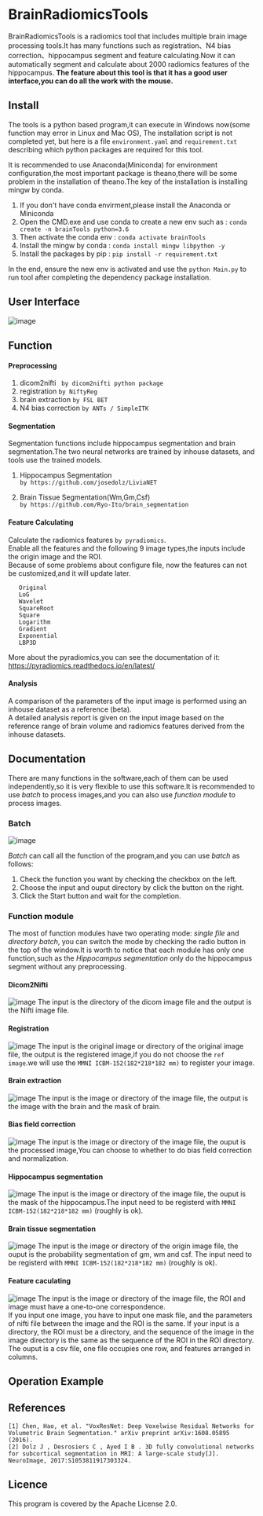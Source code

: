 # BrainRadiomicsTools

  BrainRadiomicsTools is a radiomics tool that includes multiple brain image processing tools.It has many functions 
  such as registration、N4 bias correction、hippocampus segment and feature calculating.Now it can automatically 
  segment and calculate about 2000 radiomics features of the hippocampus.
  **The feature about this tool is that it has a good user interface,you can do all the work with the mouse.**
  
## Install

  The tools is a python based program,it can execute in Windows now(some function may error in Linux and Mac OS),
  The installation script is not completed yet, but here is a file `environment.yaml` and `requirement.txt` describing which python packages are required for this tool.
  
  It is recommended to use Anaconda(Miniconda) for environment configuration,the most important package is theano,there will be
  some problem in the installation of theano.The key of the installation is installing mingw by conda.

  1. If you don't have conda envirment,please install the Anaconda or Miniconda
  2. Open the CMD.exe and use conda to create a new env such as : `conda create -n brainTools python=3.6`
  3. Then activate the conda env : `conda activate brainTools`
  4. Install the mingw by conda : `conda install mingw libpython -y`
  5. Install the packages by pip :  `pip install -r requirement.txt`

  In the end, ensure the new env is activated and use the `python Main.py` to run tool after completing the dependency package installation.

## User Interface

![image](https://github.com/YongLiuLab/BrainRadiomicsTools/blob/master/images/main.png)

## Function
#### Preprocessing
1. dicom2nifti
   ` by dicom2nifti python package`
2. registration
   `by NiftyReg`
3. brain extraction
   `by FSL BET`
4. N4 bias correction
   `by ANTs / SimpleITK`
#### Segmentation
Segmentation functions include hippocampus segmentation and brain segmentation.The two neural networks are trained by inhouse datasets, and tools use the trained models.
1. Hippocampus Segmentation  
   `by https://github.com/josedolz/LiviaNET`
   
2. Brain Tissue Segmentation(Wm,Gm,Csf)  
   `by https://github.com/Ryo-Ito/brain_segmentation`
#### Feature Calculating
Calculate the radiomics features `by pyradiomics`.  
Enable all the features and the following 9 image types,the inputs include the origin image and the ROI.  
Because of some problems about configure file, now the features can not be customized,and it will update later.
 ````
    Original  
    LoG
    Wavelet
    SquareRoot
    Square
    Logarithm
    Gradient
    Exponential
    LBP3D
 ````
More about the pyradiomics,you can see the documentation of it:  https://pyradiomics.readthedocs.io/en/latest/
#### Analysis
A comparison of the parameters of the input image is performed using an inhouse dataset as a reference (beta).  
A detailed analysis report is given on the input image based on the reference range of brain volume and radiomics features
 derived from the inhouse datasets.
## Documentation
There are many functions in the software,each of them can be used independently,so it is very flexible to use this software.It is recommended to use *batch* to process images,and you can also use  *function module* to process images.  
### Batch 
![image](https://github.com/YongLiuLab/BrainRadiomicsTools/blob/master/images/batch.png)  

*Batch* can call all the function of the program,and you can use *batch* as follows:  
1. Check the function you want by checking the checkbox on the left.
2. Choose the input and ouput directory by click the button on the right.
3. Click the Start button and wait for the completion.

### Function module
The most of function modules have two operating mode: *single file* and *directory batch*,
you can switch the mode by checking the radio button in the top of the window.It is worth to notice that each module has only one function,such as the *Hippocampus segmentation* only do the hippocampus segment without any preprocessing.
#### Dicom2Nifti
![image](https://github.com/YongLiuLab/BrainRadiomicsTools/blob/master/images/dicom.png)
The input is the directory of the dicom image file and the output is the Nifti image file.
#### Registration
![image](https://github.com/YongLiuLab/BrainRadiomicsTools/blob/master/images/reg.png)
The input is the original image or directory of the original image file, the output is the registered image,if you do not choose the `ref image`.we will use the `MMNI ICBM-152(182*218*182 mm)` to register your image.
#### Brain extraction
![image](https://github.com/YongLiuLab/BrainRadiomicsTools/blob/master/images/bet.png)
The input is the image or directory of the image file, the output is the image with the brain and the mask of brain.
#### Bias field correction
![image](https://github.com/YongLiuLab/BrainRadiomicsTools/blob/master/images/bfc.png)
The input is the image or directory of the image file, the ouput is the processed image,You can choose to whether to do bias field correction and normalization.
#### Hippocampus segmentation
![image](https://github.com/YongLiuLab/BrainRadiomicsTools/blob/master/images/hs.png)
The input is the image or directory of the image file, the ouput is the mask of the hippocampus.The input need to be registerd with `MMNI ICBM-152(182*218*182 mm)` (roughly is ok).
#### Brain tissue segmentation
![image](https://github.com/YongLiuLab/BrainRadiomicsTools/blob/master/images/bs.png)
The input is the image or directory of the origin image file, the ouput is the probability segmentation of gm, wm and csf. The input need to be registerd with `MMNI ICBM-152(182*218*182 mm)` (roughly is ok).
#### Feature caculating
![image](https://github.com/YongLiuLab/BrainRadiomicsTools/blob/master/images/feature.png)
The input is the image or directory of the image file, the ROI and image must have a one-to-one correspondence.  
If you input one image, you have to input one mask file, and the parameters of nifti file between the image and the ROI is the same. If your input is a directory, the ROI must be a directory, and the sequence of the image in the image directory is the same as the sequence of the ROI in the ROI directory. 
The ouput is a csv file, one file occupies one row, and features arranged in columns.
## Operation Example

## References
````
[1] Chen, Hao, et al. "VoxResNet: Deep Voxelwise Residual Networks for Volumetric Brain Segmentation." arXiv preprint arXiv:1608.05895 (2016).
[2] Dolz J , Desrosiers C , Ayed I B . 3D fully convolutional networks for subcortical segmentation in MRI: A large-scale study[J]. NeuroImage, 2017:S1053811917303324.
````
## Licence
This program is covered by the Apache License 2.0.